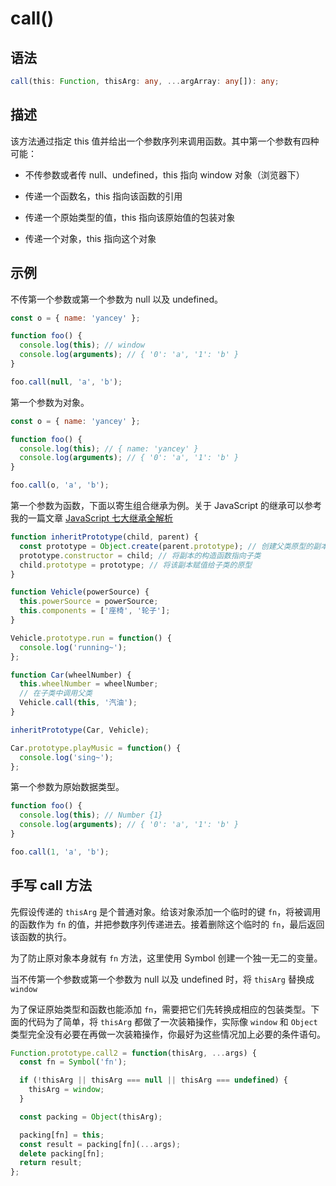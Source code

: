 # call()

## 语法

```ts
call(this: Function, thisArg: any, ...argArray: any[]): any;
```

## 描述

该方法通过指定 this 值并给出一个参数序列来调用函数。其中第一个参数有四种可能：

- 不传参数或者传 null、undefined，this 指向 window 对象（浏览器下）

- 传递一个函数名，this 指向该函数的引用

- 传递一个原始类型的值，this 指向该原始值的包装对象

- 传递一个对象，this 指向这个对象

## 示例

不传第一个参数或第一个参数为 null 以及 undefined。

```js
const o = { name: 'yancey' };

function foo() {
  console.log(this); // window
  console.log(arguments); // { '0': 'a', '1': 'b' }
}

foo.call(null, 'a', 'b');
```

第一个参数为对象。

```js
const o = { name: 'yancey' };

function foo() {
  console.log(this); // { name: 'yancey' }
  console.log(arguments); // { '0': 'a', '1': 'b' }
}

foo.call(o, 'a', 'b');
```

第一个参数为函数，下面以寄生组合继承为例。关于 JavaScript 的继承可以参考我的一篇文章 [JavaScript 七大继承全解析](https://juejin.im/post/5caeee53f265da03914d4e98)

```js
function inheritPrototype(child, parent) {
  const prototype = Object.create(parent.prototype); // 创建父类原型的副本
  prototype.constructor = child; // 将副本的构造函数指向子类
  child.prototype = prototype; // 将该副本赋值给子类的原型
}

function Vehicle(powerSource) {
  this.powerSource = powerSource;
  this.components = ['座椅', '轮子'];
}

Vehicle.prototype.run = function() {
  console.log('running~');
};

function Car(wheelNumber) {
  this.wheelNumber = wheelNumber;
  // 在子类中调用父类
  Vehicle.call(this, '汽油');
}

inheritPrototype(Car, Vehicle);

Car.prototype.playMusic = function() {
  console.log('sing~');
};
```

第一个参数为原始数据类型。

```js
function foo() {
  console.log(this); // Number {1}
  console.log(arguments); // { '0': 'a', '1': 'b' }
}

foo.call(1, 'a', 'b');
```

## 手写 call 方法

先假设传递的 `thisArg` 是个普通对象。给该对象添加一个临时的键 `fn`，将被调用的函数作为 `fn` 的值，并把参数序列传递进去。接着删除这个临时的 `fn`，最后返回该函数的执行。

为了防止原对象本身就有 `fn` 方法，这里使用 Symbol 创建一个独一无二的变量。

当不传第一个参数或第一个参数为 null 以及 undefined 时，将 `thisArg` 替换成 `window`

为了保证原始类型和函数也能添加 `fn`，需要把它们先转换成相应的包装类型。下面的代码为了简单，将 `thisArg` 都做了一次装箱操作，实际像 `window` 和 `Object` 类型完全没有必要在再做一次装箱操作，你最好为这些情况加上必要的条件语句。

```js
Function.prototype.call2 = function(thisArg, ...args) {
  const fn = Symbol('fn');

  if (!thisArg || thisArg === null || thisArg === undefined) {
    thisArg = window;
  }

  const packing = Object(thisArg);

  packing[fn] = this;
  const result = packing[fn](...args);
  delete packing[fn];
  return result;
};
```
